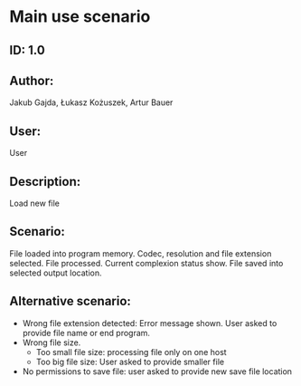 # Main use scenario 
## ID: 1.0
## Author: 
Jakub Gajda, Łukasz Kożuszek, Artur Bauer
## User:
User
## Description:
Load new file
## Scenario: 
File loaded into program memory. Codec, resolution and file extension selected. File processed. Current complexion status show. File saved into selected output location.
## Alternative scenario:
- Wrong file extension detected: Error message shown. User asked to provide file name or end program.
- Wrong file size. 
    - Too small file size: processing file only on one host
    - Too big file size: User asked to provide smaller file
- No permissions to save file: user asked to provide new save file location
